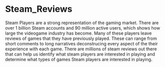 # Steam_Reviews
 
Steam Players are a strong representation of the gaming market. There are over 1 billion Steam accounts and 90 million active users, which shows how large the videogame industry has become. Many of these players leave reviews of games that they have previously played. These can range from short comments to long narratives deconstrucing every aspect of the their experience with each game. There are millions of steam reviews out there that can help us identify what steam players are interested in playing and determine what types of games Steam players are interested in playing.
